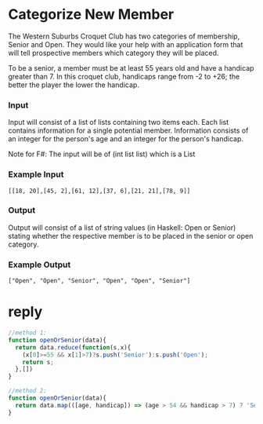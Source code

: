 # Categorize New Member
The Western Suburbs Croquet Club has two categories of membership, Senior and Open. They would like your help with an application form that will tell prospective members which category they will be placed.

To be a senior, a member must be at least 55 years old and have a handicap greater than 7. In this croquet club, handicaps range from -2 to +26; the better the player the lower the handicap.

### Input
Input will consist of a list of lists containing two items each. Each list contains information for a single potential member. Information consists of an integer for the person's age and an integer for the person's handicap.

Note for F#: The input will be of (int list list) which is a List<List>

### Example Input
```
[[18, 20],[45, 2],[61, 12],[37, 6],[21, 21],[78, 9]]
```
### Output
Output will consist of a list of string values (in Haskell: Open or Senior) stating whether the respective member is to be placed in the senior or open category.

### Example Output
```
["Open", "Open", "Senior", "Open", "Open", "Senior"]
```

# reply
```js
//method 1:
function openOrSenior(data){
  return data.reduce(function(s,x){
    (x[0]>=55 && x[1]>7)?s.push('Senior'):s.push('Open');
    return s;
  },[])
}

//method 2:
function openOrSenior(data){
  return data.map(([age, handicap]) => (age > 54 && handicap > 7) ? 'Senior' : 'Open');
}
```
